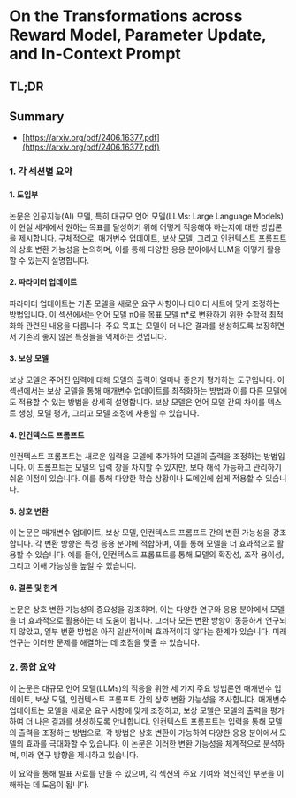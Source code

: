 # On the Transformations across Reward Model, Parameter Update, and In-Context Prompt
## TL;DR
## Summary
- [https://arxiv.org/pdf/2406.16377.pdf](https://arxiv.org/pdf/2406.16377.pdf)

### 1. 각 섹션별 요약

#### 1. 도입부
논문은 인공지능(AI) 모델, 특히 대규모 언어 모델(LLMs: Large Language Models)이 현실 세계에서 원하는 목표를 달성하기 위해 어떻게 적응해야 하는지에 대한 방법론을 제시합니다. 구체적으로, 매개변수 업데이트, 보상 모델, 그리고 인컨텍스트 프롬프트의 상호 변환 가능성을 논의하며, 이를 통해 다양한 응용 분야에서 LLM을 어떻게 활용할 수 있는지 설명합니다.

#### 2. 파라미터 업데이트
파라미터 업데이트는 기존 모델을 새로운 요구 사항이나 데이터 세트에 맞게 조정하는 방법입니다. 이 섹션에서는 언어 모델 π0을 목표 모델 π*로 변환하기 위한 수학적 최적화와 관련된 내용을 다룹니다. 주요 목표는 모델이 더 나은 결과를 생성하도록 보장하면서 기존의 좋지 않은 특징들을 억제하는 것입니다.

#### 3. 보상 모델
보상 모델은 주어진 입력에 대해 모델의 출력이 얼마나 좋은지 평가하는 도구입니다. 이 섹션에서는 보상 모델을 통해 매개변수 업데이트를 최적화하는 방법과 이를 다른 모델에도 적용할 수 있는 방법을 상세히 설명합니다. 보상 모델은 언어 모델 간의 차이를 텍스트 생성, 모델 평가, 그리고 모델 조정에 사용할 수 있습니다.

#### 4. 인컨텍스트 프롬프트
인컨텍스트 프롬프트는 새로운 입력을 모델에 추가하여 모델의 출력을 조정하는 방법입니다. 이 프롬프트는 모델의 입력 창을 차지할 수 있지만, 보다 해석 가능하고 관리하기 쉬운 이점이 있습니다. 이를 통해 다양한 학습 상황이나 도메인에 쉽게 적용할 수 있습니다.

#### 5. 상호 변환
이 논문은 매개변수 업데이트, 보상 모델, 인컨텍스트 프롬프트 간의 변환 가능성을 강조합니다. 각 변환 방향은 특정 응용 분야에 적합하며, 이를 통해 모델을 더 효과적으로 활용할 수 있습니다. 예를 들어, 인컨텍스트 프롬프트를 통해 모델의 확장성, 조작 용이성, 그리고 이해 가능성을 높일 수 있습니다.

#### 6. 결론 및 한계
논문은 상호 변환 가능성의 중요성을 강조하며, 이는 다양한 연구와 응용 분야에서 모델을 더 효과적으로 활용하는 데 도움이 됩니다. 그러나 모든 변환 방향이 동등하게 연구되지 않았고, 일부 변환 방법은 아직 일반적이며 효과적이지 않다는 한계가 있습니다. 미래 연구는 이러한 문제를 해결하는 데 초점을 맞출 수 있습니다.

### 2. 종합 요약
이 논문은 대규모 언어 모델(LLMs)의 적응을 위한 세 가지 주요 방법론인 매개변수 업데이트, 보상 모델, 인컨텍스트 프롬프트 간의 상호 변환 가능성을 조사합니다. 매개변수 업데이트는 모델을 새로운 요구 사항에 맞게 조정하고, 보상 모델은 모델의 출력을 평가하여 더 나은 결과를 생성하도록 안내합니다. 인컨텍스트 프롬프트는 입력을 통해 모델의 출력을 조정하는 방법으로, 각 방법은 상호 변환이 가능하여 다양한 응용 분야에서 모델의 효과를 극대화할 수 있습니다. 이 논문은 이러한 변환 가능성을 체계적으로 분석하며, 미래 연구 방향을 제시하고 있습니다.

이 요약을 통해 발표 자료를 만들 수 있으며, 각 섹션의 주요 기여와 혁신적인 부분을 이해하는 데 도움이 됩니다.